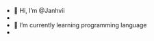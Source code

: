 - 👋 Hi, I’m @Janhvii
- 
- 🌱 I’m currently learning programming language
- 

<!---
jaanhvii/jaanhvii is a ✨ special ✨ repository because its `README.md` (this file) appears on your GitHub profile.
You can click the Preview link to take a look at your changes.
--->
